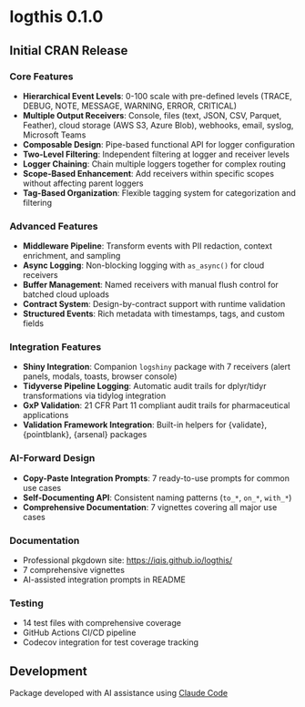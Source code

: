# logthis 0.1.0

## Initial CRAN Release

### Core Features

* **Hierarchical Event Levels**: 0-100 scale with pre-defined levels (TRACE, DEBUG, NOTE, MESSAGE, WARNING, ERROR, CRITICAL)
* **Multiple Output Receivers**: Console, files (text, JSON, CSV, Parquet, Feather), cloud storage (AWS S3, Azure Blob), webhooks, email, syslog, Microsoft Teams
* **Composable Design**: Pipe-based functional API for logger configuration
* **Two-Level Filtering**: Independent filtering at logger and receiver levels
* **Logger Chaining**: Chain multiple loggers together for complex routing
* **Scope-Based Enhancement**: Add receivers within specific scopes without affecting parent loggers
* **Tag-Based Organization**: Flexible tagging system for categorization and filtering

### Advanced Features

* **Middleware Pipeline**: Transform events with PII redaction, context enrichment, and sampling
* **Async Logging**: Non-blocking logging with `as_async()` for cloud receivers
* **Buffer Management**: Named receivers with manual flush control for batched cloud uploads
* **Contract System**: Design-by-contract support with runtime validation
* **Structured Events**: Rich metadata with timestamps, tags, and custom fields

### Integration Features

* **Shiny Integration**: Companion `logshiny` package with 7 receivers (alert panels, modals, toasts, browser console)
* **Tidyverse Pipeline Logging**: Automatic audit trails for dplyr/tidyr transformations via tidylog integration
* **GxP Validation**: 21 CFR Part 11 compliant audit trails for pharmaceutical applications
* **Validation Framework Integration**: Built-in helpers for {validate}, {pointblank}, {arsenal} packages

### AI-Forward Design

* **Copy-Paste Integration Prompts**: 7 ready-to-use prompts for common use cases
* **Self-Documenting API**: Consistent naming patterns (`to_*`, `on_*`, `with_*`)
* **Comprehensive Documentation**: 7 vignettes covering all major use cases

### Documentation

* Professional pkgdown site: https://iqis.github.io/logthis/
* 7 comprehensive vignettes
* AI-assisted integration prompts in README

### Testing

* 14 test files with comprehensive coverage
* GitHub Actions CI/CD pipeline
* Codecov integration for test coverage tracking

## Development

Package developed with AI assistance using [Claude Code](https://claude.com/claude-code)
